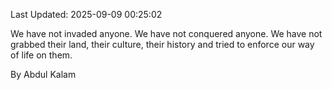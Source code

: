 Last Updated: 2025-09-09 00:25:02

We have not invaded anyone. We have not conquered anyone. We have not grabbed their land, their culture, their history and tried to enforce our way of life on them.

By Abdul Kalam
